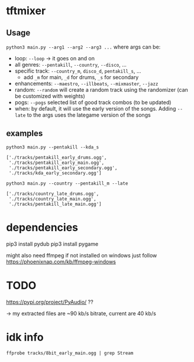 # tftmixer

## Usage

`python3 main.py --arg1 --arg2 --arg3 ...`
where args can be:
- loop: `--loop` -> it goes on and on
- all genres: `--pentakill`, `--country`, `--disco`, ...
- specific track: `--country_m`, `disco_d`, `pentakill_s`, ...
    - add `_m` for main, `_d` for drums, `_s` for secondary
- enhancements: `--maestro`, `--illbeats`, `--mixmaster`, `--jazz`
- random: `--random` will create a random track using the randomizer (can be customized with weights)
- pogs: `--pogs` selected list of good track combos (to be updated)
- when: by default, it will use the early version of the songs. Adding `--late` to the args uses the lategame version of the songs

## examples
`python3 main.py --pentakill --kda_s`
```
['./tracks/pentakill_early_drums.ogg',
 './tracks/pentakill_early_main.ogg',
 './tracks/pentakill_early_secondary.ogg',
 './tracks/kda_early_secondary.ogg']
 ```

`python3 main.py --country --pentakill_m --late`
```
['./tracks/country_late_drums.ogg',
 './tracks/country_late_main.ogg',
 './tracks/pentakill_late_main.ogg']
 ```


# dependencies
pip3 install pydub
pip3 install pygame


might also need ffmpeg if not installed
on windows just follow https://phoenixnap.com/kb/ffmpeg-windows



# TODO
https://pypi.org/project/PyAudio/ ??

-> my extracted files are ~90 kb/s bitrate, current are 40 kb/s

# idk info
`ffprobe tracks/8bit_early_main.ogg | grep Stream`

